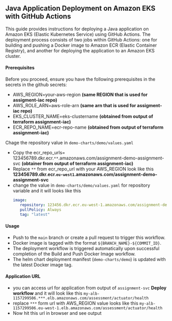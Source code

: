 ## Java Application Deployment on Amazon EKS with GitHub Actions
This guide provides instructions for deploying a Java application on Amazon EKS (Elastic Kubernetes Service) using GitHub Actions. The deployment process consists of two jobs within GitHub Actions: one for building and pushing a Docker image to Amazon ECR (Elastic Container Registry), and another for deploying the application to an Amazon EKS cluster.

#### Prerequisites
Before you proceed, ensure you have the following prerequisites in the secrets in the github secrets:
- AWS_REGION=your-aws-region **(same REGION that is used for assigment-iac repo)**
- AWS_ROLE_ARN=aws-role-arn **(same arn that is used for assigment-iac repo)**
- EKS_CLUSTER_NAME=eks-clustername **(obtained from output of terraform assignment-iac)**
- ECR_REPO_NAME=ecr-repo-name **(obtained from output of terraform assignment-iac)**

Chage the repository value in `demo-charts/demo/values.yaml`
- Copy the ecr_repo_urls= 123456789.dkr.ecr.`**`.amazonaws.com/assignment-demo-assignment-svc **(obtainer from output of terraform assignment-iac)**
- Replace ``**`` from ecr_repo_url with your AWS_REGION look like this **123456789.dkr.ecr.`eu-west1`.amazonaws.com/assignment-demo-assignment-svc**
- change the value in `demo-charts/demo/values.yaml` for repository variable and it will looks like this
  ```yaml
  image:
     repository: 123456.dkr.ecr.eu-west-1.amazonaws.com/assignment-demo-assignment-svc
     pullPolicy: Always
     tag: "latest"
  ```

#### Usage
- Push to the `main` branch or create a pull request to trigger this workflow.
- Docker image is tagged with the format `${BRANCH_NAME}-${COMMIT_ID}`.
- The deployment workflow is triggered automatically upon successful completion of the Build and Push Docker Image workflow.
- The helm chart deployment manifest (`demo-charts/demo`) is updated with the latest Docker image tag.
#### Application URL
- you can access url for application from output of `assignment-svc` **Deploy workflow** and it will look like this `my-alb-1157299506.***.elb.amazonaws.com/assessment/actuator/health` 
- replace `***` form url with AWS_REGION value looks like this `my-alb-1157299506.eu-west-1.elb.amazonaws.com/assessment/actuator/health`
- Now hit this url in browser and see output
